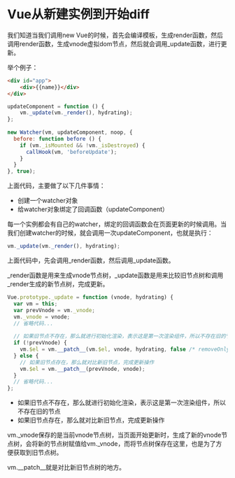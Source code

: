 # Vue从新建实例到开始diff
我们知道当我们调用new Vue的时候，首先会编译模板，生成render函数，然后调用render函数，生成vnode虚拟dom节点，然后就会调用_update函数，进行更新。

举个例子：
```html
<div id="app">
    <div>{{name}}</div>
</div>
```

```javascript
updateComponent = function () {
    vm._update(vm._render(), hydrating);
};
      
new Watcher(vm, updateComponent, noop, {
  before: function before () {
    if (vm._isMounted && !vm._isDestroyed) {
      callHook(vm, 'beforeUpdate');
    }
  }
}, true);

```
上面代码，主要做了以下几件事情：
- 创建一个watcher对象
- 给watcher对象绑定了回调函数（updateComponent）

每一个实例都会有自己的watcher，绑定的回调函数会在页面更新的时候调用。当我们创建watcher的时候，就会调用一次updateComponent，也就是执行：
```javascript
vm._update(vm._render(), hydrating);
```
上面代码中，先会调用_render函数，然后调用_update函数。

_render函数是用来生成vnode节点树，_update函数是用来比较旧节点树和调用_render生成的新节点树，完成更新。

```javascript
Vue.prototype._update = function (vnode, hydrating) {
  var vm = this;
  var prevVnode = vm._vnode;
  vm._vnode = vnode;
  // 省略代码...
  
  // 如果旧节点不存在，那么就进行初始化渲染，表示这是第一次渲染组件，所以不存在旧的节点
  if (!prevVnode) {
    vm.$el = vm.__patch__(vm.$el, vnode, hydrating, false /* removeOnly */);
  } else {
    // 如果旧节点存在，那么就对比新旧节点，完成更新操作
    vm.$el = vm.__patch__(prevVnode, vnode);
  }
  // 省略代码...
};
```
- 如果旧节点不存在，那么就进行初始化渲染，表示这是第一次渲染组件，所以不存在旧的节点
- 如果旧节点存在，那么就对比新旧节点，完成更新操作

vm._vnode保存的是当前vnode节点树，当页面开始更新时，生成了新的vnode节点树，会将新的节点树赋值给vm._vnode，而将节点树保存在这里，也是为了方便获取到旧节点树。

vm.__patch__就是对比新旧节点树的地方。